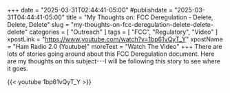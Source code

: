 +++
date = "2025-03-31T02:44:41-05:00"
#publishdate = "2025-03-31T04:44:41-05:00"
title = "My Thoughts on: FCC Deregulation - Delete, Delete, Delete"
slug = "my-thoughts-on-fcc-deregulation-delete-delete-delete"
categories = [ "Outreach" ]
tags = [ "FCC", "Regulatory", "Video" ]
xpostLink = "https://www.youtube.com/watch?v=1bp61vQyT_Y"
xpostName = "Ham Radio 2.0 (Youtube)"
moreText = "Watch The Video"
+++
There are lots of stories going around about this FCC Deregulation
document. Here are my thoughts on this subject---I will be following
this story to see where it goes.
<!--more-->

{{< youtube 1bp61vQyT_Y >}}

